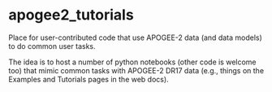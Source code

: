 # apogee2_tutorials
Place for user-contributed code that use APOGEE-2 data (and data models) to do common user tasks.

The idea is to host a number of python notebooks (other code is welcome too) that mimic common tasks with APOGEE-2 DR17 data (e.g., things on the Examples and Tutorials pages in the web docs). 
